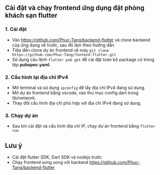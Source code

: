 ## Cài đặt và chạy frontend ứng dụng đặt phòng khách sạn flutter
### 1. Cài đặt
* Vào https://github.com/Phuc-Tang/backend-flutter và clone backend của ứng dụng về trước, sau đó làm theo hướng dẫn.
* Tiếp đến clone dự án frontend về máy `git clone https://github.com/Phuc-Tang/fontend-flutter.git`
* Sử dụng câu lệnh `flutter pub get` để cài đặt toàn bộ package có trong tệp __pubspec.yaml__.
### 2. Cấu hình lại địa chỉ IPv4
* Mở terminal và sử dụng `ipconfig` để lấy địa chỉ IPv4 đang sử dụng.
* Mở dự án frontend bằng vscode, vào thư mục config.dart trong lib/network.
* Thay đổi cấu hình địa chỉ phù hợp với địa chỉ IPv4 đang sử dụng.
### 3. Chạy dự án
* Sau khi cài đặt và cấu hình địa chỉ IP, chạy dự án frontend bằng `flutter run`
## Lưu ý
 - Cài đặt flutter SDK, Dart SDK và nodejs trước
 - Chạy frontend song song với backend https://github.com/Phuc-Tang/backend-flutter
